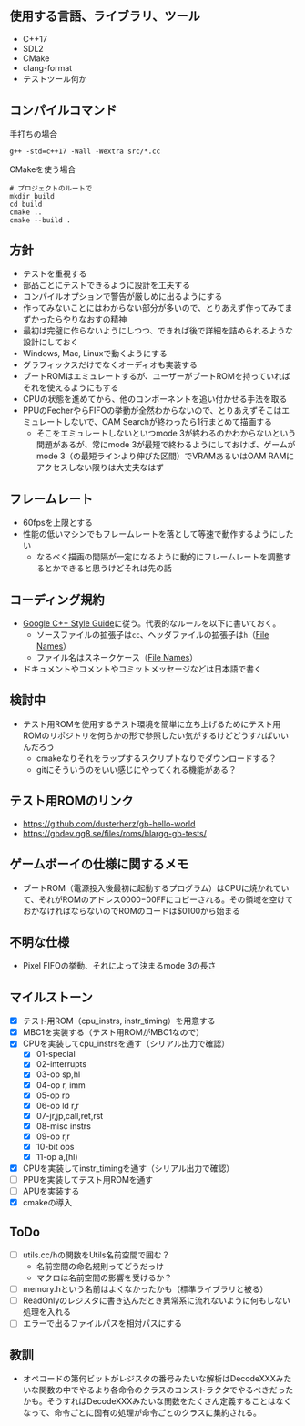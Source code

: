 ## 使用する言語、ライブラリ、ツール
* C++17
* SDL2
* CMake
* clang-format
* テストツール何か

## コンパイルコマンド
手打ちの場合
```
g++ -std=c++17 -Wall -Wextra src/*.cc
```
CMakeを使う場合
```
# プロジェクトのルートで
mkdir build
cd build
cmake ..
cmake --build .
```

## 方針
* テストを重視する
* 部品ごとにテストできるように設計を工夫する
* コンパイルオプションで警告が厳しめに出るようにする
* 作ってみないことにはわからない部分が多いので、とりあえず作ってみてまずかったらやりなおすの精神
* 最初は完璧に作らないようにしつつ、できれば後で詳細を詰められるような設計にしておく
* Windows, Mac, Linuxで動くようにする
* グラフィックスだけでなくオーディオも実装する
* ブートROMはエミュレートするが、ユーザーがブートROMを持っていればそれを使えるようにもする
* CPUの状態を進めてから、他のコンポーネントを追い付かせる手法を取る
* PPUのFecherやらFIFOの挙動が全然わからないので、とりあえずそこはエミュレートしないで、OAM Searchが終わったら1行まとめて描画する
  * そこをエミュレートしないといつmode 3が終わるのかわからないという問題があるが、常にmode 3が最短で終わるようにしておけば、ゲームがmode 3（の最短ラインより伸びた区間）でVRAMあるいはOAM RAMにアクセスしない限りは大丈夫なはず

## フレームレート
* 60fpsを上限とする
* 性能の低いマシンでもフレームレートを落として等速で動作するようにしたい
  * なるべく描画の間隔が一定になるように動的にフレームレートを調整するとかできると思うけどそれは先の話

## コーディング規約
* [Google C++ Style Guide](https://google.github.io/styleguide/cppguide.html)に従う。代表的なルールを以下に書いておく。
  * ソースファイルの拡張子は`cc`、ヘッダファイルの拡張子は`h`（[File Names](https://google.github.io/styleguide/cppguide.html#File_Names)）
  * ファイル名はスネークケース（[File Names](https://google.github.io/styleguide/cppguide.html#File_Names)）
* ドキュメントやコメントやコミットメッセージなどは日本語で書く

## 検討中
* テスト用ROMを使用するテスト環境を簡単に立ち上げるためにテスト用ROMのリポジトリを何らかの形で参照したい気がするけどどうすればいいんだろう
  * cmakeなりそれをラップするスクリプトなりでダウンロードする？
  * gitにそういうのをいい感じにやってくれる機能がある？

## テスト用ROMのリンク
* https://github.com/dusterherz/gb-hello-world
* https://gbdev.gg8.se/files/roms/blargg-gb-tests/

## ゲームボーイの仕様に関するメモ
* ブートROM（電源投入後最初に起動するプログラム）はCPUに焼かれていて、それがROMのアドレス$0000-$00FFにコピーされる。その領域を空けておかなければならないのでROMのコードは$0100から始まる

## 不明な仕様
* Pixel FIFOの挙動、それによって決まるmode 3の長さ

## マイルストーン
- [x] テスト用ROM（cpu_instrs, instr_timing）を用意する
- [x] MBC1を実装する（テスト用ROMがMBC1なので）
- [x] CPUを実装してcpu_instrsを通す（シリアル出力で確認）
  - [x] 01-special
  - [x] 02-interrupts
  - [x] 03-op sp,hl
  - [x] 04-op r, imm
  - [x] 05-op rp
  - [x] 06-op ld r,r
  - [x] 07-jr,jp,call,ret,rst
  - [x] 08-misc instrs
  - [x] 09-op r,r
  - [x] 10-bit ops
  - [x] 11-op a,(hl)
- [x] CPUを実装してinstr_timingを通す（シリアル出力で確認）
- [ ] PPUを実装してテスト用ROMを通す
- [ ] APUを実装する
- [x] cmakeの導入

## ToDo
- [ ] utils.cc/hの関数をUtils名前空間で囲む？
  - 名前空間の命名規則ってどうだっけ
  - マクロは名前空間の影響を受けるか？
- [ ] memory.hという名前はよくなかったかも（標準ライブラリと被る）
- [ ] ReadOnlyのレジスタに書き込んだとき異常系に流れないように何もしない処理を入れる
- [ ] エラーで出るファイルパスを相対パスにする

## 教訓
* オペコードの第何ビットがレジスタの番号みたいな解析はDecodeXXXみたいな関数の中でやるより各命令のクラスのコンストラクタでやるべきだったかも。そうすればDecodeXXXみたいな関数をたくさん定義することはなくなって、命令ごとに固有の処理が命令ごとのクラスに集約される。
